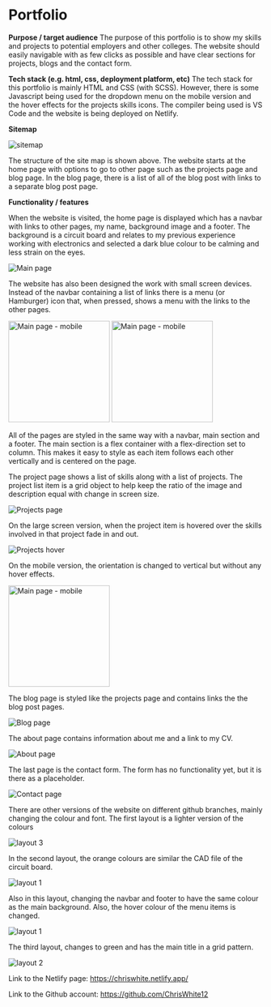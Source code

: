 # Portfolio
**Purpose / target audience**
The purpose of this portfolio is to show my skills and projects to potential employers and other colleges. The website should easily navigable with as few clicks as possible and have clear sections for projects, blogs and the contact form.
    
**Tech stack (e.g. html, css, deployment platform, etc)**
The tech stack for this portfolio is mainly HTML and CSS (with SCSS). However, there is some Javascript being used for the dropdown menu on the mobile version and the hover effects for the projects skills icons. The compiler being used is VS Code and the website is being deployed on Netlify.

**Sitemap**

![sitemap](./docs/img/sitemap.png)

The structure of the site map is shown above. The website starts at the home page with options to go to other page such as the projects page and blog page. In the blog page, there is a list of all of the blog post with links to a separate blog post page.

**Functionality / features**

When the website is visited, the home page is displayed which has a navbar with links to other pages, my name, background image and a footer. The background is a circuit board and relates to my previous experience working with electronics and selected a dark blue colour to be calming and less strain on the eyes. 

![Main page](./docs/img/Main.png)

The website has also been designed the work with small screen devices. Instead of the navbar containing a list of links there is a menu (or Hamburger) icon that, when pressed, shows a menu with the links to the other pages. 

<img src="./docs/img/Main_mobile.png" alt="Main page - mobile" style="width:200px;"/>
<img src="./docs/img/Main_menu.png" alt="Main page - mobile" style="width:200px;"/>

All of the pages are styled in the same way with a navbar, main section and a footer. The main section is a flex container with a flex-direction set to column. This makes it easy to style as each item follows each other vertically and is centered on the page.

The project page shows a list of skills along with a list of projects. The project list item is a grid object to help keep the ratio of the image and description equal with change in screen size.

![Projects page](./docs/img/Projects.png)

On the large screen version, when the project item is hovered over the skills involved in that project fade in and out.

![Projects hover](./docs/img/hover2.png)

On the mobile version, the orientation is changed to vertical but without any hover effects.

<img src="./docs/img/Projects_mobile.png" alt="Main page - mobile" style="width:200px;"/>

The blog page is styled like the projects page and contains links the the blog post pages.

![Blog page](./docs/img/Blog.png)

The about page contains information about me and a link to my CV.

![About page](./docs/img/About.png)

The last page is the contact form. The form has no functionality yet, but it is there as a placeholder.

![Contact page](./docs/img/Contact.png)

There are other versions of the website on different github branches, mainly changing the colour and font. The first layout is a lighter version of the colours

![layout 3](./docs/img/layout3.png)

In the second layout, the orange colours are similar the CAD file of the circuit board.

![layout 1](./docs/img/layout1.png)

Also in this layout, changing the navbar and footer to have the same colour as the main background. Also, the hover colour of the menu items is changed.

![layout 1](./docs/img/hover1.png)

The third layout, changes to green and has the main title in a grid pattern.

![layout 2](./docs/img/layout2.png)

Link to the Netlify page:
https://chriswhite.netlify.app/

Link to the Github account:
https://github.com/ChrisWhite12

